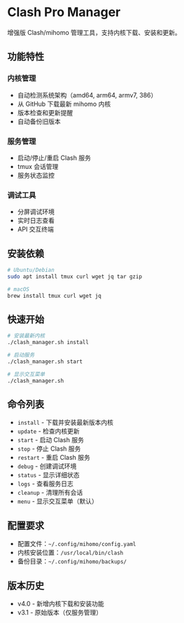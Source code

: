 # Clash Pro Manager

增强版 Clash/mihomo 管理工具，支持内核下载、安装和更新。

## 功能特性

### 内核管理
- 自动检测系统架构（amd64, arm64, armv7, 386）
- 从 GitHub 下载最新 mihomo 内核
- 版本检查和更新提醒
- 自动备份旧版本

### 服务管理
- 启动/停止/重启 Clash 服务
- tmux 会话管理
- 服务状态监控

### 调试工具
- 分屏调试环境
- 实时日志查看
- API 交互终端

## 安装依赖

```bash
# Ubuntu/Debian
sudo apt install tmux curl wget jq tar gzip

# macOS
brew install tmux curl wget jq
```

## 快速开始

```bash
# 安装最新内核
./clash_manager.sh install

# 启动服务
./clash_manager.sh start

# 显示交互菜单
./clash_manager.sh
```

## 命令列表

- `install` - 下载并安装最新版本内核
- `update` - 检查内核更新
- `start` - 启动 Clash 服务
- `stop` - 停止 Clash 服务
- `restart` - 重启 Clash 服务
- `debug` - 创建调试环境
- `status` - 显示详细状态
- `logs` - 查看服务日志
- `cleanup` - 清理所有会话
- `menu` - 显示交互菜单（默认）

## 配置要求

- 配置文件：`~/.config/mihomo/config.yaml`
- 内核安装位置：`/usr/local/bin/clash`
- 备份目录：`~/.config/mihomo/backups/`

## 版本历史

- v4.0 - 新增内核下载和安装功能
- v3.1 - 原始版本（仅服务管理）